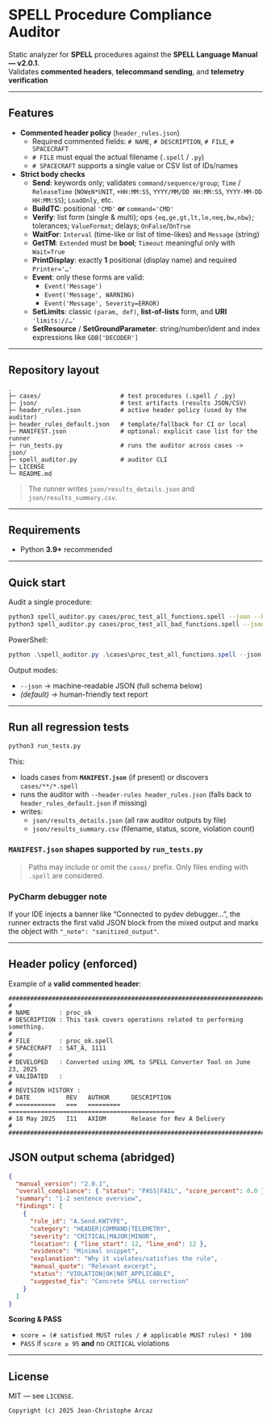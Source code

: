 # SPELL Procedure Compliance Auditor

Static analyzer for **SPELL** procedures against the **SPELL Language Manual — v2.0.1**.  
Validates **commented headers**, **telecommand sending**, and **telemetry verification**

---

## Features

- **Commented header policy** (`header_rules.json`)
    - Required commented fields: `# NAME`, `# DESCRIPTION`, `# FILE`, `# SPACECRAFT`
    - `# FILE` must equal the actual filename (`.spell` / `.py`)
    - `# SPACECRAFT` supports a single value or CSV list of IDs/names
- **Strict body checks**
    - **Send**: keywords only; validates `command/sequence/group`; `Time` / `ReleaseTime` (`NOW±N*UNIT`, `+HH:MM:SS`, `YYYY/MM/DD HH:MM:SS`, `YYYY-MM-DD HH:MM:SS`); `LoadOnly`, etc.
    - **BuildTC**: positional `'CMD'` **or** `command='CMD'`
    - **Verify**: list form (single & multi); ops `{eq,ge,gt,lt,le,neq,bw,nbw}`; tolerances; `ValueFormat`; delays; `OnFalse`/`OnTrue`
    - **WaitFor**: `Interval` (time-like or list of time-likes) and `Message` (string)
    - **GetTM**: `Extended` must be **bool**; `Timeout` meaningful only with `Wait=True`
    - **PrintDisplay**: exactly **1** positional (display name) and required `Printer='…'`
    - **Event**: only these forms are valid:
        - `Event('Message')`
        - `Event('Message', WARNING)`
        - `Event('Message', Severity=ERROR)`
    - **SetLimits**: classic `(param, def)`, **list-of-lists** form, and **URI** `'limits://…'`
    - **SetResource** / **SetGroundParameter**: string/number/ident and index expressions like `GDB['DECODER']`

---

## Repository layout

```
.
├─ cases/                      # test procedures (.spell / .py)
├─ json/                       # test artifacts (results JSON/CSV)
├─ header_rules.json           # active header policy (used by the auditor)
├─ header_rules_default.json   # template/fallback for CI or local
├─ MANIFEST.json               # optional: explicit case list for the runner
├─ run_tests.py                # runs the auditor across cases -> json/
├─ spell_auditor.py            # auditor CLI
├─ LICENSE
└─ README.md
```

> The runner writes `json/results_details.json` and `json/results_summary.csv`.

---

## Requirements

- Python **3.9+** recommended

---

## Quick start

Audit a single procedure:

```bash
python3 spell_auditor.py cases/proc_test_all_functions.spell --json --header-rules header_rules.json
python3 spell_auditor.py cases/proc_test_all_bad_functions.spell --json --header-rules header_rules.json
```

PowerShell:

```powershell
python .\spell_auditor.py .\cases\proc_test_all_functions.spell --json --header-rules .\header_rules.json
```

Output modes:
- `--json` → machine-readable JSON (full schema below)
- *(default)* → human-friendly text report

---

## Run all regression tests

```bash
python3 run_tests.py
```

This:
- loads cases from **`MANIFEST.json`** (if present) or discovers `cases/**/*.spell`
- runs the auditor with `--header-rules header_rules.json` (falls back to `header_rules_default.json` if missing)
- writes:
    - `json/results_details.json` (all raw auditor outputs by file)
    - `json/results_summary.csv` (filename, status, score, violation count)

### `MANIFEST.json` shapes supported by `run_tests.py`


> Paths may include or omit the `cases/` prefix. Only files ending with `.spell` are considered.

### PyCharm debugger note
If your IDE injects a banner like “Connected to pydev debugger…”, the runner extracts the first valid JSON block from the mixed output and marks the object with `"_note": "sanitized_output"`.

---

## Header policy (enforced)

Example of a **valid commented header**:

```
################################################################################
#
# NAME        : proc_ok
# DESCRIPTION : This task covers operations related to performing something.
#
# FILE        : proc_ok.spell
# SPACECRAFT  : SAT_A, 1111
#
# DEVELOPED   : Converted using XML to SPELL Converter Tool on June 23, 2025
# VALIDATED   :
#
# REVISION HISTORY :
# DATE          REV   AUTHOR      DESCRIPTION
# ===========   ===   =========   ==============================================
# 18 May 2025   I11   AXIOM       Release for Rev A Delivery
#
################################################################################

```

## JSON output schema (abridged)

```json
{
  "manual_version": "2.0.1",
  "overall_compliance": { "status": "PASS|FAIL", "score_percent": 0.0 },
  "summary": "1-2 sentence overview",
  "findings": [
    {
      "rule_id": "A.Send.KWTYPE",
      "category": "HEADER|COMMAND|TELEMETRY",
      "severity": "CRITICAL|MAJOR|MINOR",
      "location": { "line_start": 12, "line_end": 12 },
      "evidence": "Minimal snippet",
      "explanation": "Why it violates/satisfies the rule",
      "manual_quote": "Relevant excerpt",
      "status": "VIOLATION|OK|NOT_APPLICABLE",
      "suggested_fix": "Concrete SPELL correction"
    }
  ]
}
```

**Scoring & PASS**
- `score = (# satisfied MUST rules / # applicable MUST rules) * 100`
- `PASS` if `score ≥ 95` **and** no `CRITICAL` violations

---

## License

MIT — see `LICENSE`.

```
Copyright (c) 2025 Jean-Christophe Arcaz
```

